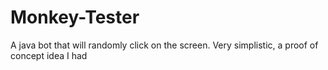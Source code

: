 Monkey-Tester
=============

A java bot that will randomly click on the screen. Very simplistic, a proof of concept idea I had
